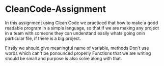 # CleanCode-Assignment
In this assignment using Clean Code we practiced that how to make a godd readable program in a simple language, so that if we are making any project in a team
with someone they can understand easily whats going onin particular file, if there is a big project.

Firstly we should give meaningful name of variable, methods
Don't use words which can't be ponounced properly 
Functions that we are writing should be small and purpose is also solve along with that.
